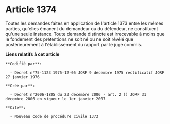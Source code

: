 # Article 1374

Toutes les demandes faites en application de l'article 1373 entre les mêmes parties, qu'elles émanent du demandeur ou du
défendeur, ne constituent qu'une seule instance. Toute demande distincte est irrecevable à moins que le fondement des
prétentions ne soit né ou ne soit révélé que postérieurement à l'établissement du rapport par le juge commis.

**Liens relatifs à cet article**

	**Codifié par**:

	  - Décret n°75-1123 1975-12-05 JORF 9 décembre 1975 rectificatif JORF 27 janvier 1976

	**Créé par**:

	  - Décret n°2006-1805 du 23 décembre 2006 - art. 2 () JORF 31 décembre 2006 en vigueur le 1er janvier 2007

	**Cite**:

	  - Nouveau code de procédure civile 1373
